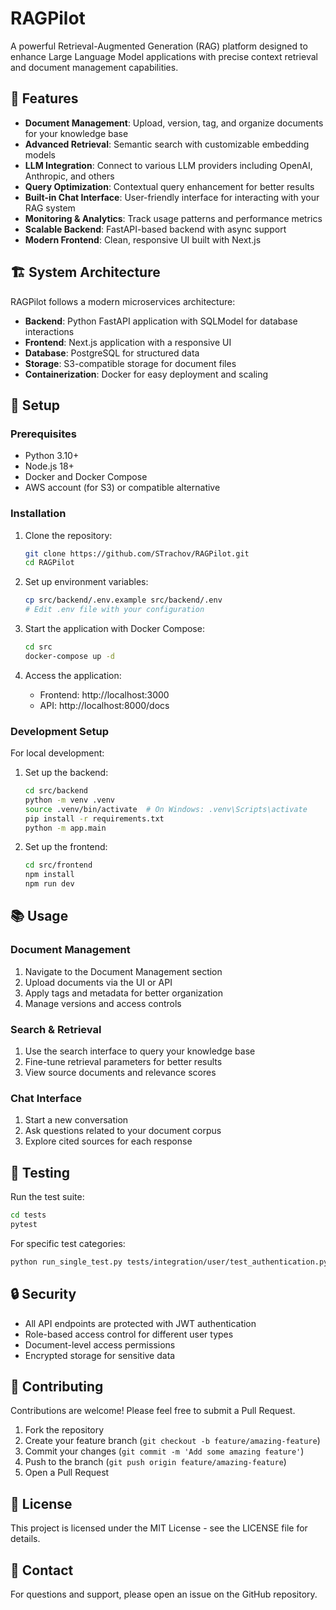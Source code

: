 # RAGPilot

A powerful Retrieval-Augmented Generation (RAG) platform designed to enhance Large Language Model applications with precise context retrieval and document management capabilities.

## 🚀 Features

- **Document Management**: Upload, version, tag, and organize documents for your knowledge base
- **Advanced Retrieval**: Semantic search with customizable embedding models
- **LLM Integration**: Connect to various LLM providers including OpenAI, Anthropic, and others
- **Query Optimization**: Contextual query enhancement for better results
- **Built-in Chat Interface**: User-friendly interface for interacting with your RAG system
- **Monitoring & Analytics**: Track usage patterns and performance metrics
- **Scalable Backend**: FastAPI-based backend with async support
- **Modern Frontend**: Clean, responsive UI built with Next.js

## 🏗️ System Architecture

RAGPilot follows a modern microservices architecture:

- **Backend**: Python FastAPI application with SQLModel for database interactions
- **Frontend**: Next.js application with a responsive UI
- **Database**: PostgreSQL for structured data
- **Storage**: S3-compatible storage for document files
- **Containerization**: Docker for easy deployment and scaling

## 🔧 Setup

### Prerequisites

- Python 3.10+
- Node.js 18+
- Docker and Docker Compose
- AWS account (for S3) or compatible alternative

### Installation

1. Clone the repository:
   ```bash
   git clone https://github.com/STrachov/RAGPilot.git
   cd RAGPilot
   ```

2. Set up environment variables:
   ```bash
   cp src/backend/.env.example src/backend/.env
   # Edit .env file with your configuration
   ```

3. Start the application with Docker Compose:
   ```bash
   cd src
   docker-compose up -d
   ```

4. Access the application:
   - Frontend: http://localhost:3000
   - API: http://localhost:8000/docs

### Development Setup

For local development:

1. Set up the backend:
   ```bash
   cd src/backend
   python -m venv .venv
   source .venv/bin/activate  # On Windows: .venv\Scripts\activate
   pip install -r requirements.txt
   python -m app.main
   ```

2. Set up the frontend:
   ```bash
   cd src/frontend
   npm install
   npm run dev
   ```

## 📚 Usage

### Document Management

1. Navigate to the Document Management section
2. Upload documents via the UI or API
3. Apply tags and metadata for better organization
4. Manage versions and access controls

### Search & Retrieval

1. Use the search interface to query your knowledge base
2. Fine-tune retrieval parameters for better results
3. View source documents and relevance scores

### Chat Interface

1. Start a new conversation
2. Ask questions related to your document corpus
3. Explore cited sources for each response

## 🧪 Testing

Run the test suite:
```bash
cd tests
pytest
```

For specific test categories:
```bash
python run_single_test.py tests/integration/user/test_authentication.py
```

## 🔒 Security

- All API endpoints are protected with JWT authentication
- Role-based access control for different user types
- Document-level access permissions
- Encrypted storage for sensitive data

## 🤝 Contributing

Contributions are welcome! Please feel free to submit a Pull Request.

1. Fork the repository
2. Create your feature branch (`git checkout -b feature/amazing-feature`)
3. Commit your changes (`git commit -m 'Add some amazing feature'`)
4. Push to the branch (`git push origin feature/amazing-feature`)
5. Open a Pull Request

## 📄 License

This project is licensed under the MIT License - see the LICENSE file for details.

## 📧 Contact

For questions and support, please open an issue on the GitHub repository. 